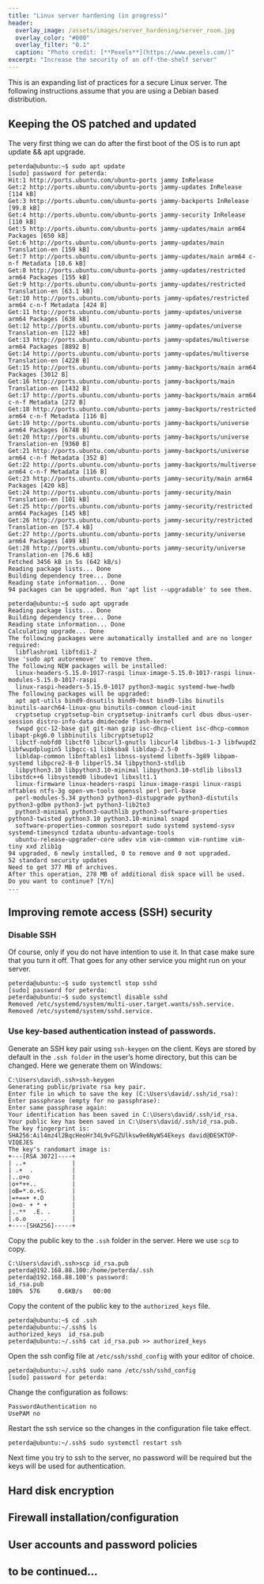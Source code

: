```yaml
---
title: "Linux server hardening (in progress)"
header:
  overlay_image: /assets/images/server_hardening/server_room.jpg
  overlay_color: "#000"
  overlay_filter: "0.1"
  caption: "Photo credit: [**Pexels**](https://www.pexels.com/)"
excerpt: "Increase the security of an off-the-shelf server"
---
```


This is an expanding list of practices for a secure Linux server. The following instructions assume that you are using a Debian based distribution.

## Keeping the OS patched and updated

The very first thing we can do after the first boot of the OS is to run apt update && apt upgrade.

```console
peterda@ubuntu:~$ sudo apt update
[sudo] password for peterda:
Hit:1 http://ports.ubuntu.com/ubuntu-ports jammy InRelease
Get:2 http://ports.ubuntu.com/ubuntu-ports jammy-updates InRelease [114 kB]
Get:3 http://ports.ubuntu.com/ubuntu-ports jammy-backports InRelease [99.8 kB]
Get:4 http://ports.ubuntu.com/ubuntu-ports jammy-security InRelease [110 kB]
Get:5 http://ports.ubuntu.com/ubuntu-ports jammy-updates/main arm64 Packages [650 kB]
Get:6 http://ports.ubuntu.com/ubuntu-ports jammy-updates/main Translation-en [159 kB]
Get:7 http://ports.ubuntu.com/ubuntu-ports jammy-updates/main arm64 c-n-f Metadata [10.6 kB]
Get:8 http://ports.ubuntu.com/ubuntu-ports jammy-updates/restricted arm64 Packages [155 kB]
Get:9 http://ports.ubuntu.com/ubuntu-ports jammy-updates/restricted Translation-en [63.1 kB]
Get:10 http://ports.ubuntu.com/ubuntu-ports jammy-updates/restricted arm64 c-n-f Metadata [424 B]
Get:11 http://ports.ubuntu.com/ubuntu-ports jammy-updates/universe arm64 Packages [638 kB]
Get:12 http://ports.ubuntu.com/ubuntu-ports jammy-updates/universe Translation-en [122 kB]
Get:13 http://ports.ubuntu.com/ubuntu-ports jammy-updates/multiverse arm64 Packages [8892 B]
Get:14 http://ports.ubuntu.com/ubuntu-ports jammy-updates/multiverse Translation-en [4228 B]
Get:15 http://ports.ubuntu.com/ubuntu-ports jammy-backports/main arm64 Packages [3012 B]
Get:16 http://ports.ubuntu.com/ubuntu-ports jammy-backports/main Translation-en [1432 B]
Get:17 http://ports.ubuntu.com/ubuntu-ports jammy-backports/main arm64 c-n-f Metadata [272 B]
Get:18 http://ports.ubuntu.com/ubuntu-ports jammy-backports/restricted arm64 c-n-f Metadata [116 B]
Get:19 http://ports.ubuntu.com/ubuntu-ports jammy-backports/universe arm64 Packages [6748 B]
Get:20 http://ports.ubuntu.com/ubuntu-ports jammy-backports/universe Translation-en [9360 B]
Get:21 http://ports.ubuntu.com/ubuntu-ports jammy-backports/universe arm64 c-n-f Metadata [352 B]
Get:22 http://ports.ubuntu.com/ubuntu-ports jammy-backports/multiverse arm64 c-n-f Metadata [116 B]
Get:23 http://ports.ubuntu.com/ubuntu-ports jammy-security/main arm64 Packages [420 kB]
Get:24 http://ports.ubuntu.com/ubuntu-ports jammy-security/main Translation-en [101 kB]
Get:25 http://ports.ubuntu.com/ubuntu-ports jammy-security/restricted arm64 Packages [145 kB]
Get:26 http://ports.ubuntu.com/ubuntu-ports jammy-security/restricted Translation-en [57.4 kB]
Get:27 http://ports.ubuntu.com/ubuntu-ports jammy-security/universe arm64 Packages [499 kB]
Get:28 http://ports.ubuntu.com/ubuntu-ports jammy-security/universe Translation-en [76.6 kB]
Fetched 3456 kB in 5s (642 kB/s)
Reading package lists... Done
Building dependency tree... Done
Reading state information... Done
94 packages can be upgraded. Run 'apt list --upgradable' to see them.
```

```console
peterda@ubuntu:~$ sudo apt upgrade
Reading package lists... Done
Building dependency tree... Done
Reading state information... Done
Calculating upgrade... Done
The following packages were automatically installed and are no longer required:
  libflashrom1 libftdi1-2
Use 'sudo apt autoremove' to remove them.
The following NEW packages will be installed:
  linux-headers-5.15.0-1017-raspi linux-image-5.15.0-1017-raspi linux-modules-5.15.0-1017-raspi
  linux-raspi-headers-5.15.0-1017 python3-magic systemd-hwe-hwdb
The following packages will be upgraded:
  apt apt-utils bind9-dnsutils bind9-host bind9-libs binutils binutils-aarch64-linux-gnu binutils-common cloud-init
  cryptsetup cryptsetup-bin cryptsetup-initramfs curl dbus dbus-user-session distro-info-data dmidecode flash-kernel
  fwupd gcc-12-base git git-man gzip isc-dhcp-client isc-dhcp-common libapt-pkg6.0 libbinutils libcryptsetup12
  libctf-nobfd0 libctf0 libcurl3-gnutls libcurl4 libdbus-1-3 libfwupd2 libfwupdplugin5 libgcc-s1 libksba8 libldap-2.5-0
  libldap-common libnftables1 libnss-systemd libntfs-3g89 libpam-systemd libpcre2-8-0 libperl5.34 libpython3-stdlib
  libpython3.10 libpython3.10-minimal libpython3.10-stdlib libssl3 libstdc++6 libsystemd0 libudev1 libxslt1.1
  linux-firmware linux-headers-raspi linux-image-raspi linux-raspi nftables ntfs-3g open-vm-tools openssl perl perl-base
  perl-modules-5.34 python3 python3-distupgrade python3-distutils python3-gdbm python3-jwt python3-lib2to3
  python3-minimal python3-oauthlib python3-software-properties python3-twisted python3.10 python3.10-minimal snapd
  software-properties-common sosreport sudo systemd systemd-sysv systemd-timesyncd tzdata ubuntu-advantage-tools
  ubuntu-release-upgrader-core udev vim vim-common vim-runtime vim-tiny xxd zlib1g
94 upgraded, 6 newly installed, 0 to remove and 0 not upgraded.
52 standard security updates
Need to get 377 MB of archives.
After this operation, 278 MB of additional disk space will be used.
Do you want to continue? [Y/n]
...
```

## Improving remote access (SSH) security

### Disable SSH

Of course, only if you do not have intention to use it. In that case make sure that you turn it off. That goes for any other service you might run on your server.

```console
peterda@ubuntu:~$ sudo systemctl stop sshd
[sudo] password for peterda:
peterda@ubuntu:~$ sudo systemctl disable sshd
Removed /etc/systemd/system/multi-user.target.wants/ssh.service.
Removed /etc/systemd/system/sshd.service.
```

### Use key-based authentication instead of passwords.

Generate an SSH key pair using `ssh-keygen` on the client. Keys are stored by default in the `.ssh folder` in the user’s home directory, but this can be changed. Here we generate them on Windows:

```
C:\Users\david\.ssh>ssh-keygen
Generating public/private rsa key pair.
Enter file in which to save the key (C:\Users\david/.ssh/id_rsa):
Enter passphrase (empty for no passphrase):
Enter same passphrase again:
Your identification has been saved in C:\Users\david/.ssh/id_rsa.
Your public key has been saved in C:\Users\david/.ssh/id_rsa.pub.
The key fingerprint is:
SHA256:Ail4mz4l2BqcHeoHr34L9vFGZUlksw9e6NyWS4Ekeys david@DESKTOP-VIQEJES
The key's randomart image is:
+---[RSA 3072]----+
| ..+             |
| .+  .           |
|..o+o            |
|o+*++..          |
|oB=*.o.+S.       |
|=+==+ +.O        |
|o=o- + * +       |
|..**  .E. .      |
|.o.o    ..       |
+----[SHA256]-----+
```

Copy the public key to the `.ssh` folder in the server. Here we use `scp` to copy.

```
C:\Users\david\.ssh>scp id_rsa.pub peterda@192.168.88.100:/home/peterda/.ssh
peterda@192.168.88.100's password:
id_rsa.pub                                                                              100%  576     0.6KB/s   00:00
```
Copy the content of the public key to the `authorized_keys` file.

```
peterda@ubuntu:~$ cd .ssh
peterda@ubuntu:~/.ssh$ ls
authorized_keys  id_rsa.pub
peterda@ubuntu:~/.ssh$ cat id_rsa.pub >> authorized_keys
```

Open the ssh config file at `/etc/ssh/sshd_config` with your editor of choice.

```
peterda@ubuntu:~/.ssh$ sudo nano /etc/ssh/sshd_config
[sudo] password for peterda:
```
Change the configuration as follows:

```
PasswordAuthentication no
UsePAM no
```
Restart the ssh service so the changes in the configuration file take effect.

```
peterda@ubuntu:~/.ssh$ sudo systemctl restart ssh
```

Next time you try to ssh to the server, no password will be required but the keys will be used for authentication.

## Hard disk encryption

## Firewall installation/configuration

## User accounts and password policies

## to be continued...
